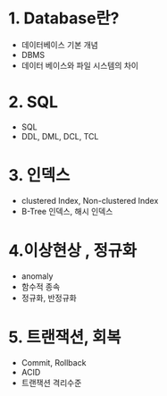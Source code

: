 # 1. Database란?
- 데이터베이스 기본 개념
- DBMS
- 데이터 베이스와 파일 시스템의 차이

# 2. SQL
- SQL
- DDL, DML, DCL, TCL

# 3. 인덱스
- clustered Index, Non-clustered Index
- B-Tree 인덱스, 해시 인덱스

# 4.이상현상 , 정규화
- anomaly
- 함수적 종속
- 정규화, 반정규화

# 5. 트랜잭션, 회복
- Commit, Rollback
- ACID
- 트랜잭션 격리수준